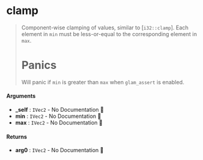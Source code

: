 # clamp

>  Component-wise clamping of values, similar to [`i32::clamp`].
>  Each element in `min` must be less-or-equal to the corresponding element in `max`.
>  # Panics
>  Will panic if `min` is greater than `max` when `glam_assert` is enabled.

#### Arguments

- **\_self** : `IVec2` \- No Documentation 🚧
- **min** : `IVec2` \- No Documentation 🚧
- **max** : `IVec2` \- No Documentation 🚧

#### Returns

- **arg0** : `IVec2` \- No Documentation 🚧